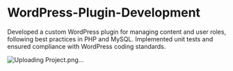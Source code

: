 # WordPress-Plugin-Development
Developed a custom WordPress plugin for managing content and user roles, following best practices in PHP and MySQL.
Implemented unit tests and ensured compliance with WordPress coding standards.

![Uploading Project.png…]()

